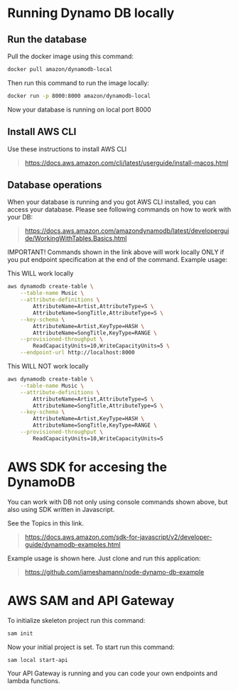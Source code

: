 # Running Dynamo DB locally

## Run the database
Pull the docker image using this command:

```bash
docker pull amazon/dynamodb-local
```
Then run this command to run the image locally:

```bash
docker run -p 8000:8000 amazon/dynamodb-local
```
Now your database is running on local port 8000

## Install AWS CLI
Use these instructions to install AWS CLI 
> https://docs.aws.amazon.com/cli/latest/userguide/install-macos.html

## Database operations
When your database is running and you got AWS CLI installed, you can access your database.
Please see following commands on how to work with your DB:
> https://docs.aws.amazon.com/amazondynamodb/latest/developerguide/WorkingWithTables.Basics.html

IMPORTANT!
Commands shown in the link above will work locally ONLY if you put endpoint specification at the end of the command. 
Example usage:

This WILL work locally
```bash
aws dynamodb create-table \
    --table-name Music \
    --attribute-definitions \
        AttributeName=Artist,AttributeType=S \
        AttributeName=SongTitle,AttributeType=S \
    --key-schema \
        AttributeName=Artist,KeyType=HASH \
        AttributeName=SongTitle,KeyType=RANGE \
    --provisioned-throughput \
        ReadCapacityUnits=10,WriteCapacityUnits=5 \
    --endpoint-url http://localhost:8000
```

This WILL NOT work locally
```bash
aws dynamodb create-table \
    --table-name Music \
    --attribute-definitions \
        AttributeName=Artist,AttributeType=S \
        AttributeName=SongTitle,AttributeType=S \
    --key-schema \
        AttributeName=Artist,KeyType=HASH \
        AttributeName=SongTitle,KeyType=RANGE \
    --provisioned-throughput \
        ReadCapacityUnits=10,WriteCapacityUnits=5
```

# AWS SDK for accesing the DynamoDB
You can work with DB not only using console commands shown above, but also using SDK written in Javascript.

See the Topics in this link.
> https://docs.aws.amazon.com/sdk-for-javascript/v2/developer-guide/dynamodb-examples.html

Example usage is shown here. Just clone and run this application:
> https://github.com/jameshamann/node-dynamo-db-example

# AWS SAM and API Gateway
To initialize skeleton project run this command:

```bash
sam init
```

Now your initial project is set. To start run this command:

```bash
sam local start-api
```

Your API Gateway is running and you can code your own endpoints and lambda functions.